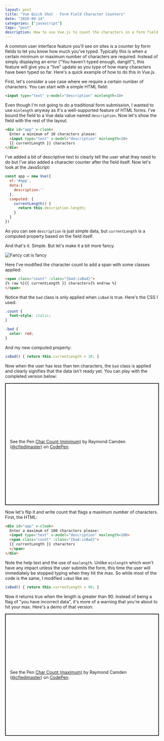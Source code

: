 ```yaml
---
layout: post
title: "Vue Quick Shot - Form Field Character Counters"
date: "2020-09-14"
categories: ["javascript"]
tags: "post"
description: How to use Vue.js to count the characters in a form field
---
```


A common user interface feature you'll see on sites is a counter by form fields to let you know how much you've typed. Typically this is when a certain minimum or maximum number of characters are required. Instead of simply displaying an error ("You haven't typed enough, dangit!"), this feature will give you a "live" update as you type of how many characters have been typed so far. Here's a quick example of how to do this in Vue.js.

First, let's consider a use case where we require a certain number of characters. You can start with a simple HTML field:

```html
<input type="text" v-model="description" minlength=10>
```

Even though I'm not going to do a traditional form submission, I wanted to use `minlength` anyway as it's a well-supported feature of HTML forms. I've bound the field to a Vue data value named `description`. Now let's show the field with the rest of the layout.

```html
<div id="app" v-cloak>
  Enter a minimum of 10 characters please:
  <input type="text" v-model="description" minlength=10>
  {{ currentLength }} characters
</div>
```

I've added a bit of descriptive text to clearly tell the user what they need to do but I've also added a character counter after the field itself. Now let's look at the JavaScript:

```js
const app = new Vue({
  el:'#app',
  data:{
    description:''
  },
  computed: {
    currentLength() {
      return this.description.length;
    }
  }
})
```

As you can see `description` is just simple data, but `currentLength` is a computed property based on the field itself. 

And that's it. Simple. But let's make it a bit more fancy. 

<p>
<img src="https://static.raymondcamden.com/images/2020/09/fancycat.jpg" alt="Fancy cat is fancy" class="lazyload imgborder imgcenter">
</p>

Here I've modified the character count to add a span with some classes applied:

```html
<span class="count" :class="{bad:isBad}">
{% raw %}{{ currentLength }} characters{% endraw %}
</span>
```

Notice that the `bad` class is only applied when `isBad` is true. Here's the CSS I used:

```css
.count {
  font-style: italic;
}

.bad {
  color: red;
}
```

And my new computed property:

```js
isBad() { return this.currentLength < 10; }
```

Now when the user has less than ten characters, the `bad` class is applied and clearly signifies that the data isn't ready yet. You can play with the completed version below:

<p class="codepen" data-height="400" data-theme-id="dark" data-default-tab="js,result" data-user="cfjedimaster" data-slug-hash="MWyBEVa" style="height: 400px; box-sizing: border-box; display: flex; align-items: center; justify-content: center; border: 2px solid; margin: 1em 0; padding: 1em;" data-pen-title="Char Count (minimum)">
  <span>See the Pen <a href="https://codepen.io/cfjedimaster/pen/MWyBEVa">
  Char Count (minimum)</a> by Raymond Camden (<a href="https://codepen.io/cfjedimaster">@cfjedimaster</a>)
  on <a href="https://codepen.io">CodePen</a>.</span>
</p>
<script async src="https://static.codepen.io/assets/embed/ei.js"></script>

Now let's flip it and write count that flags a maximum number of characters. First, the HTML:

```html
<div id="app" v-cloak>
  Enter a maximum of 100 characters please:
  <input type="text" v-model="description" maxlength=100>
  <span class="count" :class="{bad:isBad}">
  {{ currentLength }} characters
  </span>
</div>
```

Note the help text and the use of `maxlength`. Unlike `minlength` which won't have any impact unless the user submits the form, this time the user will immediately be stopped typing when they hit the max. So while most of the code is the same, I modified `isBad` like so:

```js
isBad() { return this.currentLength > 90; }
```

Now it returns true when the length is greater than 90. Instead of being a flag of "you have incorrect data", it's more of a warning that you're about to hit your max. Here's a demo of that version:

<p class="codepen" data-height="400" data-theme-id="dark" data-default-tab="js,result" data-user="cfjedimaster" data-slug-hash="PoNBJRX" style="height: 400px; box-sizing: border-box; display: flex; align-items: center; justify-content: center; border: 2px solid; margin: 1em 0; padding: 1em;" data-pen-title="Char Count (maximum)">
  <span>See the Pen <a href="https://codepen.io/cfjedimaster/pen/PoNBJRX">
  Char Count (maximum)</a> by Raymond Camden (<a href="https://codepen.io/cfjedimaster">@cfjedimaster</a>)
  on <a href="https://codepen.io">CodePen</a>.</span>
</p>
<script async src="https://static.codepen.io/assets/embed/ei.js"></script>
